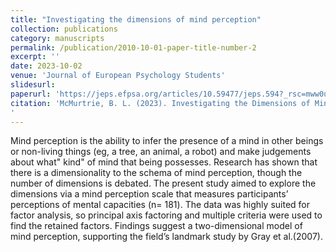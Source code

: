 ```yaml
---
title: "Investigating the dimensions of mind perception" 
collection: publications
category: manuscripts
permalink: /publication/2010-10-01-paper-title-number-2
excerpt: ''
date: 2023-10-02
venue: 'Journal of European Psychology Students'
slidesurl: 
paperurl: 'https://jeps.efpsa.org/articles/10.59477/jeps.594?_rsc=mww0u'
citation: 'McMurtrie, B. L. (2023). Investigating the Dimensions of Mind Perception. Journal of European Psychology Students, 14(1), 54–68. https://doi.org/10.59477/jeps.594
'
---
```


Mind perception is the ability to infer the presence of a mind in other beings or non-living things (eg, a tree, an animal, a robot) and make judgements about what" kind" of mind that being possesses. Research has shown that there is a dimensionality to the schema of mind perception, though the number of dimensions is debated. The present study aimed to explore the dimensions via a mind perception scale that measures participants’ perceptions of mental capacities (n= 181). The data was highly suited for factor analysis, so principal axis factoring and multiple criteria were used to find the retained factors. Findings suggest a two-dimensional model of mind perception, supporting the field’s landmark study by Gray et al.(2007).
